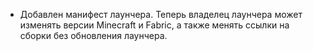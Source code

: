 - Добавлен манифест лаунчера. Теперь владелец лаунчера может изменять версии Minecraft и Fabric, а также менять ссылки на сборки без обновления лаунчера.
